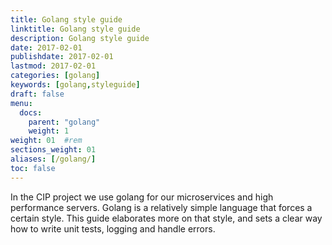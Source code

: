 ```yaml
---
title: Golang style guide
linktitle: Golang style guide
description: Golang style guide
date: 2017-02-01
publishdate: 2017-02-01
lastmod: 2017-02-01
categories: [golang]
keywords: [golang,styleguide]
draft: false
menu:
  docs:
    parent: "golang"
    weight: 1
weight: 01	#rem
sections_weight: 01
aliases: [/golang/]
toc: false
---
```


In the CIP project we use golang for our microservices and high performance servers. 
Golang is a relatively simple language that forces a certain style. This guide elaborates 
more on that style, and sets a clear way how to write unit tests, logging and handle errors.
